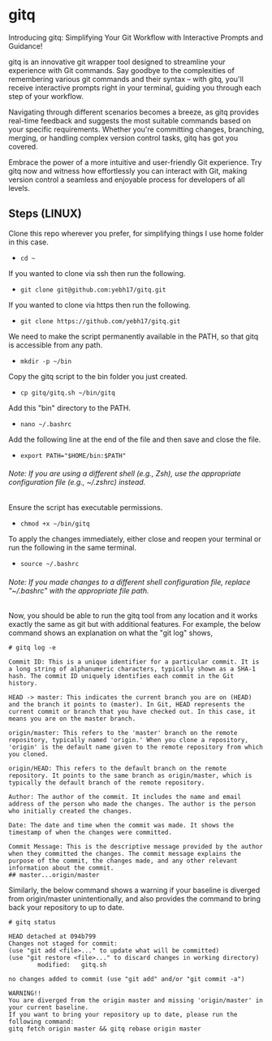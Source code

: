 # gitq

Introducing gitq: Simplifying Your Git Workflow with Interactive Prompts and Guidance!

gitq is an innovative git wrapper tool designed to streamline your experience with Git commands. Say goodbye to the complexities of remembering various git commands and their syntax – with gitq, you'll receive interactive prompts right in your terminal, guiding you through each step of your workflow.

Navigating through different scenarios becomes a breeze, as gitq provides real-time feedback and suggests the most suitable commands based on your specific requirements. Whether you're committing changes, branching, merging, or handling complex version control tasks, gitq has got you covered.

Embrace the power of a more intuitive and user-friendly Git experience. Try gitq now and witness how effortlessly you can interact with Git, making version control a seamless and enjoyable process for developers of all levels.

## Steps (LINUX)

Clone this repo wherever you prefer, for simplifying things I use home folder in this case.
-   `cd ~`

If you wanted to clone via ssh then run the following. 
-   `git clone git@github.com:yebh17/gitq.git` 

If you wanted to clone via https then run the following. 
-   `git clone https://github.com/yebh17/gitq.git` 

We need to make the script permanently available in the PATH, so that gitq is accessible from any path.
-   `mkdir -p ~/bin`

Copy the gitq script to the bin folder you just created.
-   `cp gitq/gitq.sh ~/bin/gitq`

Add this "bin" directory to the PATH.
-   `nano ~/.bashrc`

Add the following line at the end of the file and then save and close the file.
-   `export PATH="$HOME/bin:$PATH"`

###### Note: If you are using a different shell (e.g., Zsh), use the appropriate configuration file (e.g., ~/.zshrc) instead.

Ensure the script has executable permissions.
-   `chmod +x ~/bin/gitq`

To apply the changes immediately, either close and reopen your terminal or run the following in the same terminal.
-   `source ~/.bashrc`
###### Note: If you made changes to a different shell configuration file, replace "~/.bashrc" with the appropriate file path.

Now, you should be able to run the gitq tool from any location and it works exactly the same as git but with additional features.
For example, the below command shows an explanation on what the "git log" shows,
```
# gitq log -e

Commit ID: This is a unique identifier for a particular commit. It is a long string of alphanumeric characters, typically shown as a SHA-1 hash. The commit ID uniquely identifies each commit in the Git history.

HEAD -> master: This indicates the current branch you are on (HEAD) and the branch it points to (master). In Git, HEAD represents the current commit or branch that you have checked out. In this case, it means you are on the master branch.

origin/master: This refers to the 'master' branch on the remote repository, typically named 'origin.' When you clone a repository, 'origin' is the default name given to the remote repository from which you cloned.

origin/HEAD: This refers to the default branch on the remote repository. It points to the same branch as origin/master, which is typically the default branch of the remote repository.

Author: The author of the commit. It includes the name and email address of the person who made the changes. The author is the person who initially created the changes.

Date: The date and time when the commit was made. It shows the timestamp of when the changes were committed.

Commit Message: This is the descriptive message provided by the author when they committed the changes. The commit message explains the purpose of the commit, the changes made, and any other relevant information about the commit.
## master...origin/master
```

Similarly, the below command shows a warning if your baseline is diverged from origin/master unintentionally, and also provides the command to bring back your repository to up to date.
```
# gitq status

HEAD detached at 094b799
Changes not staged for commit:
(use "git add <file>..." to update what will be committed)
(use "git restore <file>..." to discard changes in working directory)
        modified:   gitq.sh

no changes added to commit (use "git add" and/or "git commit -a")

WARNING!!
You are diverged from the origin master and missing 'origin/master' in your current baseline.
If you want to bring your repository up to date, please run the following command: 
gitq fetch origin master && gitq rebase origin master
```